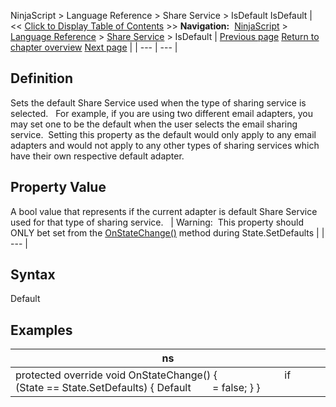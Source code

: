 ﻿
NinjaScript \> Language Reference \> Share Service \> IsDefault
IsDefault
| \<\< [Click to Display Table of Contents](isdefault.md) \>\> **Navigation:**     [NinjaScript](ninjascript.md) \> [Language Reference](language_reference_wip.md) \> [Share Service](share_service.md) \> IsDefault | [Previous page](isconfigured.md) [Return to chapter overview](share_service.md) [Next page](isimageattachmentsupported.md) |
| --- | --- |
## Definition
Sets the default Share Service used when the type of sharing service is selected. 
 
For example, if you are using two different email adapters, you may set one to be the default when the user selects the email sharing service.  Setting this property as the default would only apply to any email adapters and would not apply to any other types of sharing services which have their own respective default adapter.  
## 
## Property Value
A bool value that represents if the current adapter is default Share Service used for that type of sharing service.
 
| Warning:  This property should ONLY bet set from the [OnStateChange()](onstatechange.md) method during State.SetDefaults |
| --- |

## Syntax
Default
 
## 
## Examples
| ns |
| --- |
| protected override void OnStateChange() {                         if (State \=\= State.SetDefaults) { Default        \= false; } } |
